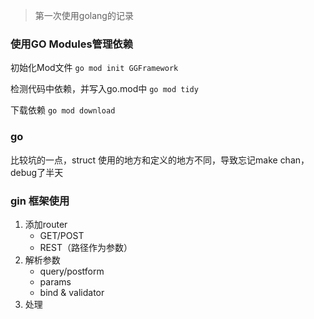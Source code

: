 > 第一次使用golang的记录
>
### 使用GO Modules管理依赖

初始化Mod文件 ` go mod init GGFramework `

检测代码中依赖，并写入go.mod中 `go mod tidy`

下载依赖 `go mod download`

### go

比较坑的一点，struct 使用的地方和定义的地方不同，导致忘记make chan，debug了半天

### gin 框架使用

1. 添加router 
   - GET/POST
   - REST（路径作为参数）
2. 解析参数
   - query/postform
   - params
   - bind & validator
3. 处理
